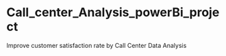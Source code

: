 # Call_center_Analysis_powerBi_project
Improve customer satisfaction rate by Call Center Data Analysis
